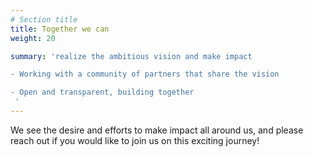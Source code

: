 ```yaml
---
# Section title
title: Together we can
weight: 20

summary: 'realize the ambitious vision and make impact  

- Working with a community of partners that share the vision

- Open and transparent, building together
 ' 
---
```


We see the desire and efforts to make impact all around us, and please reach out if you would like to join us on this exciting journey!